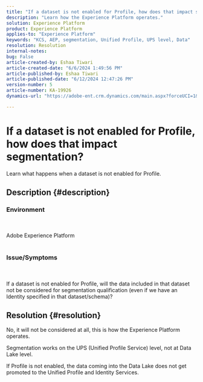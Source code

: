 ```yaml
---
title: "If a dataset is not enabled for Profile, how does that impact segmentation?"
description: "Learn how the Experience Platform operates."
solution: Experience Platform
product: Experience Platform
applies-to: "Experience Platform"
keywords: "KCS, AEP, segmentation, Unified Profile, UPS level, Data"
resolution: Resolution
internal-notes: 
bug: False
article-created-by: Eshaa Tiwari
article-created-date: "6/6/2024 1:49:56 PM"
article-published-by: Eshaa Tiwari
article-published-date: "6/12/2024 12:47:26 PM"
version-number: 5
article-number: KA-19926
dynamics-url: "https://adobe-ent.crm.dynamics.com/main.aspx?forceUCI=1&pagetype=entityrecord&etn=knowledgearticle&id=d14d60a7-0b24-ef11-840a-0022480bc6eb"

---
```

# If a dataset is not enabled for Profile, how does that impact segmentation?


Learn what happens when a dataset is not enabled for Profile.

## Description {#description}


### <b>Environment</b>
<br><br>Adobe Experience Platform<br><br>
### <b>Issue/Symptoms</b>
<br><br>If a dataset is not enabled for Profile, will the data included in that dataset not be considered for segmentation qualification (even if we have an Identity specified in that dataset/schema)?<br>

## Resolution {#resolution}


No, it will not be considered at all, this is how the Experience Platform operates.

Segmentation works on the UPS (Unified Profile Service) level, not at Data Lake level.

If Profile is not enabled, the data coming into the Data Lake does not get promoted to the Unified Profile and Identity Services.
